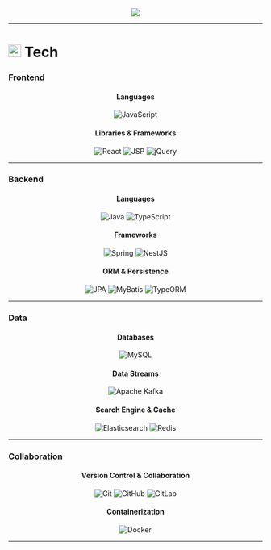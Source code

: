 <div align="center">
  <a href="https://git.io/typing-svg">
    <img src="https://readme-typing-svg.demolab.com?font=Fira+Code&pause=1000&width=435&lines=hello!+I+enjoy+coding+while+caffeine&color=000000" />
  </a>
</div>

---

# <img src="https://media2.giphy.com/media/QssGEmpkyEOhBCb7e1/giphy.gif?cid=ecf05e47a0n3gi1bfqntqmob8g9aid1oyj2wr3ds3mg700bl&rid=giphy.gif" width="25"/>  Tech
### Frontend
<div align="center">
  <h4>Languages</h4>
  <img src="https://img.shields.io/badge/JavaScript-F7DF1E?style=flat-square&logo=javascript&logoColor=black" alt="JavaScript" />
  <h4>Libraries & Frameworks</h4>
  <img src="https://img.shields.io/badge/React-61DAFB?style=flat-square&logo=react&logoColor=black" alt="React" />
  <img src="https://img.shields.io/badge/JSP-FF0000?style=flat-square&logo=java&logoColor=white" alt="JSP" />
  <img src="https://img.shields.io/badge/jQuery-0769AD?style=flat-square&logo=jquery&logoColor=white" alt="jQuery" />
</div>

---

### Backend
<div align="center">
  <h4>Languages</h4>
    <img src="https://img.shields.io/badge/Java-007396?style=flat-square&logo=java&logoColor=white" alt="Java" />
    <img src="https://img.shields.io/badge/TypeScript-3178C6?style=flat-square&logo=typescript&logoColor=white" alt="TypeScript" />
  <h4>Frameworks</h4>
    <img src="https://img.shields.io/badge/Spring-6DB33F?style=flat-square&logo=spring&logoColor=white" alt="Spring" />
    <img src="https://img.shields.io/badge/NestJS-E0234E?style=flat-square&logo=nestjs&logoColor=white" alt="NestJS" />
  <h4>ORM & Persistence</h4>
   <img src="https://img.shields.io/badge/JPA-007396?style=flat-square&logo=hibernate&logoColor=white" alt="JPA" />
   <img src="https://img.shields.io/badge/MyBatis-007396?style=flat-square&logo=&logoColor=white" alt="MyBatis" />
   <img src="https://img.shields.io/badge/TypeORM-007396?style=flat-square&logo=typeorm&logoColor=white" alt="TypeORM" />
</div>

---

### Data
<div align="center">
  <h4>Databases</h4>
    <img src="https://img.shields.io/badge/MySQL-4479A1?style=flat-square&logo=mysql&logoColor=white" alt="MySQL" />
  <h4>Data Streams</h4>
    <img src="https://img.shields.io/badge/Apache%20Kafka-231F20?style=flat-square&logo=apache-kafka&logoColor=white" alt="Apache Kafka" />
  <h4>Search Engine & Cache</h4>
    <img src="https://img.shields.io/badge/Elasticsearch-005571?style=flat-square&logo=elasticsearch&logoColor=white" alt="Elasticsearch" />
    <img src="https://img.shields.io/badge/Redis-DC382D?style=flat-square&logo=redis&logoColor=white" alt="Redis" />
</div>

---

### Collaboration
<div align="center">
  <h4>Version Control & Collaboration</h4>
    <img src="https://img.shields.io/badge/Git-F05032?style=flat-square&logo=git&logoColor=white" alt="Git" />
    <img src="https://img.shields.io/badge/GitHub-181717?style=flat-square&logo=github&logoColor=white" alt="GitHub" />
    <img src="https://img.shields.io/badge/GitLab-FC6D26?style=flat-square&logo=gitlab&logoColor=white" alt="GitLab" />
  <h4>Containerization</h4>
    <img src="https://img.shields.io/badge/Docker-2496ED?style=flat-square&logo=docker&logoColor=white" alt="Docker" />
</div>

---
